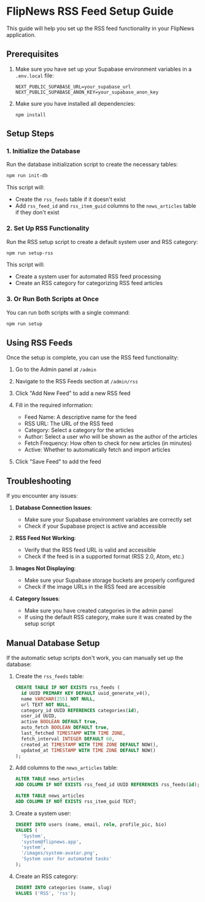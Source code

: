 # FlipNews RSS Feed Setup Guide

This guide will help you set up the RSS feed functionality in your FlipNews application.

## Prerequisites

1. Make sure you have set up your Supabase environment variables in a `.env.local` file:
   ```
   NEXT_PUBLIC_SUPABASE_URL=your_supabase_url
   NEXT_PUBLIC_SUPABASE_ANON_KEY=your_supabase_anon_key
   ```

2. Make sure you have installed all dependencies:
   ```
   npm install
   ```

## Setup Steps

### 1. Initialize the Database

Run the database initialization script to create the necessary tables:

```bash
npm run init-db
```

This script will:
- Create the `rss_feeds` table if it doesn't exist
- Add `rss_feed_id` and `rss_item_guid` columns to the `news_articles` table if they don't exist

### 2. Set Up RSS Functionality

Run the RSS setup script to create a default system user and RSS category:

```bash
npm run setup-rss
```

This script will:
- Create a system user for automated RSS feed processing
- Create an RSS category for categorizing RSS feed articles

### 3. Or Run Both Scripts at Once

You can run both scripts with a single command:

```bash
npm run setup
```

## Using RSS Feeds

Once the setup is complete, you can use the RSS feed functionality:

1. Go to the Admin panel at `/admin`
2. Navigate to the RSS Feeds section at `/admin/rss`
3. Click "Add New Feed" to add a new RSS feed
4. Fill in the required information:
   - Feed Name: A descriptive name for the feed
   - RSS URL: The URL of the RSS feed
   - Category: Select a category for the articles
   - Author: Select a user who will be shown as the author of the articles
   - Fetch Frequency: How often to check for new articles (in minutes)
   - Active: Whether to automatically fetch and import articles

5. Click "Save Feed" to add the feed

## Troubleshooting

If you encounter any issues:

1. **Database Connection Issues**:
   - Make sure your Supabase environment variables are correctly set
   - Check if your Supabase project is active and accessible

2. **RSS Feed Not Working**:
   - Verify that the RSS feed URL is valid and accessible
   - Check if the feed is in a supported format (RSS 2.0, Atom, etc.)

3. **Images Not Displaying**:
   - Make sure your Supabase storage buckets are properly configured
   - Check if the image URLs in the RSS feed are accessible

4. **Category Issues**:
   - Make sure you have created categories in the admin panel
   - If using the default RSS category, make sure it was created by the setup script

## Manual Database Setup

If the automatic setup scripts don't work, you can manually set up the database:

1. Create the `rss_feeds` table:
   ```sql
   CREATE TABLE IF NOT EXISTS rss_feeds (
     id UUID PRIMARY KEY DEFAULT uuid_generate_v4(),
     name VARCHAR(255) NOT NULL,
     url TEXT NOT NULL,
     category_id UUID REFERENCES categories(id),
     user_id UUID,
     active BOOLEAN DEFAULT true,
     auto_fetch BOOLEAN DEFAULT true,
     last_fetched TIMESTAMP WITH TIME ZONE,
     fetch_interval INTEGER DEFAULT 60,
     created_at TIMESTAMP WITH TIME ZONE DEFAULT NOW(),
     updated_at TIMESTAMP WITH TIME ZONE DEFAULT NOW()
   );
   ```

2. Add columns to the `news_articles` table:
   ```sql
   ALTER TABLE news_articles 
   ADD COLUMN IF NOT EXISTS rss_feed_id UUID REFERENCES rss_feeds(id);
   
   ALTER TABLE news_articles 
   ADD COLUMN IF NOT EXISTS rss_item_guid TEXT;
   ```

3. Create a system user:
   ```sql
   INSERT INTO users (name, email, role, profile_pic, bio)
   VALUES (
     'System',
     'system@flipnews.app',
     'system',
     '/images/system-avatar.png',
     'System user for automated tasks'
   );
   ```

4. Create an RSS category:
   ```sql
   INSERT INTO categories (name, slug)
   VALUES ('RSS', 'rss');
   ```
